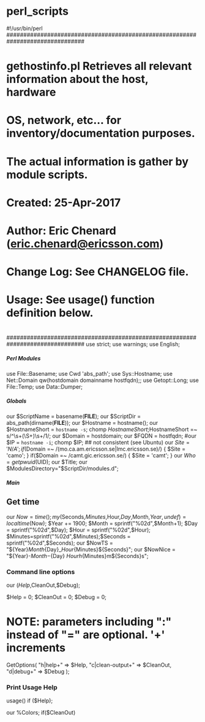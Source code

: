 # perl_scripts

#!/usr/bin/perl
###############################################################################
#
# gethostinfo.pl  Retrieves all relevant information about the host, hardware
#                 OS, network, etc... for inventory/documentation purposes.
#                 The actual information is gather by module scripts.
# Created:        25-Apr-2017
# Author:         Eric Chenard (eric.chenard@ericsson.com)
#
# Change Log:     See CHANGELOG file.
# Usage:          See usage() function definition below.
#
###############################################################################
use strict;
use warnings;
use English;

##### Perl Modules
use File::Basename;
use Cwd 'abs_path';
use Sys::Hostname;
use Net::Domain qw(hostdomain domainname hostfqdn);;
use Getopt::Long;
use File::Temp;
use Data::Dumper;

##### Globals
our $ScriptName = basename(__FILE__);
our $ScriptDir = abs_path(dirname(__FILE__));
our $Hostname = hostname();
our $HostnameShort = `hostname -s`; chomp $HostnameShort;$HostnameShort =~ s/^\s+(\S+)\s+$/$1/;
our $Domain = hostdomain;
our $FQDN = hostfqdn;
#our $IP = `hostname -i`; chomp $IP; ## not consistent (see Ubuntu)
our $Site='N/A';
if($Domain =~ /(mo\.ca\.am\.ericsson\.se|lmc\.ericsson\.se)/)
{
   $Site = 'camo';
}
if($Domain =~ /camt\.gic\.ericsson\.se/)
{
   $Site = 'camt';
}
our $Who = getpwuid($UID);
our $Title;
our $ModulesDirectory="$ScriptDir/modules.d";

##### Main

## Get time
our $Now = time();
my($Seconds,$Minutes,$Hour,$Day,$Month,$Year,undef)=localtime($Now);
$Year += 1900; $Month = sprintf("%02d",$Month+1);
$Day = sprintf("%02d",$Day); $Hour = sprintf("%02d",$Hour);
$Minutes=sprintf("%02d",$Minutes);$Seconds = sprintf("%02d",$Seconds);
our $NowTS = "${Year}${Month}${Day}_${Hour}${Minutes}${Seconds}";
our $NowNice = "${Year}-${Month}-${Day} ${Hour}h${Minutes}m${Seconds}s";

### Command line options
our ($Help,$CleanOut,$Debug);

$Help = 0;
$CleanOut = 0;
$Debug = 0;

# NOTE: parameters including ":" instead of "=" are optional. '+' increments
GetOptions(
   "h|help+"         => \$Help,
   "c|clean-output+" => \$CleanOut,
   "d|debug+"        => \$Debug
);

### Print Usage Help
usage() if ($Help);

our %Colors;
if($CleanOut)

                                                                              
